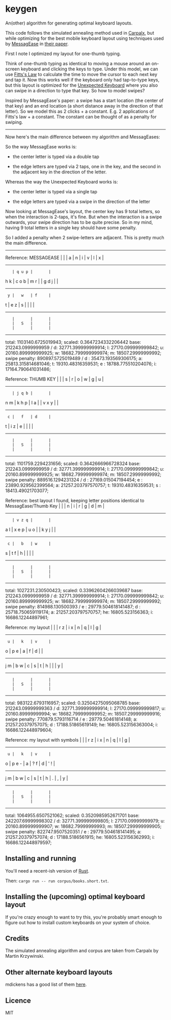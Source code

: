 # keygen

An(other) algorithm for generating optimal keyboard layouts.

This code follows the simulated annealing method used in
[Carpalx](http://mkweb.bcgsc.ca/carpalx/?simulated_annealing), but while
optimizing for the best mobile keyboard layout using techniques used by
[MessagEase](https://www.exideas.com/ME/index.php) in [their
paper](https://www.exideas.com/ME/ICMI2003Paper.pdf).

First I note I optimized my layout for one-thumb typing.

Think of one-thumb typing as identical to moving a mouse around an on-screen
keyboard and clicking the keys to type. Under this model, we can use [Fitts's
Law](https://en.wikipedia.org/wiki/Fitts%27s_law) to calculate the time to move
the cursor to each next key and tap it. Now this works well if the keyboard
only had tap-to-type keys, but this layout is optimized for the [Unexpected
Keyboard](https://play.google.com/store/apps/details?id=juloo.keyboard2) where
you also can swipe in a direction to type that key. So how to model swipes?

Inspired by MessagEase's paper: a swipe has a start location (the center of
that key) and an end location (a short distance away in the direction of that
letter). So we model this as 2 clicks + a constant. E.g. 2 applications of
Fitts's law + a constant. The constant can be thought of as a penalty for
swiping.

------

Now here's the main difference between my algorithm and MessagEases:

So the way MessagEase works is:

- the center letter is typed via a double tap

- the edge letters are typed via 2 taps, one in the key, and the second in the adjacent key in the direction of the letter.

Whereas the way the Unexpected Keyboard works is:

- the center letter is typed via a single tap

- the edge letters are typed via a swipe in the direction of the letter

Now looking at MessagEase's layout, the center key has 9 total letters, so when the
interaction is 2-taps, it's fine. But when the interaction is a swipe outwards,
your swipe direction has to be quite precise. So in my mind, having 9 total
letters in a single key should have some penalty.

So I added a penalty when 2 swipe-letters are adjacent. This is pretty much the
main difference.

--------

Reference: MESSAGEASE
       |       |       |
   a   |   n   |   i   |
     v |   l   | x     |
------- ------- -------
       | q u p |       |
   h k | c o b | m r   |
       | g d j |       |
------- ------- -------
     y |   w   | f     |
   t   |   e z |   s   |
       |       |       |
------- ------- -------
       |       |       |
       |   S   |       |
       |       |       |
------- ------- -------

total: 1103140.6725019943; scaled: 0.3647234332206442
base: 212243.0999999959  /  d: 32771.399999999914; l: 27170.099999999842; u: 20160.899999999925; w: 18682.799999999974; m: 18507.29999999992;
swipe penalty: 890897.5725019489  /  d : 35473.193569306175;  a: 25813.315814681046;  t: 19310.48316359531; e : 18788.775510204076;  i: 17164.790641031486;

Reference: THUMB KEY
       |       |       |
   s   |   r   |   o   |
     w |   g   | u     |
------- ------- -------
       | j q b |       |
   n m | k h p | l a   |
       | v x y |       |
------- ------- -------
     c |   f   | d     |
   t   |   i z |   e   |
       |       |       |
------- ------- -------
       |       |       |
       |   S   |       |
       |       |       |
------- ------- -------

total: 1101759.2294231656; scaled: 0.3642666966728324
base: 212243.0999999959  /  d: 32771.399999999914; l: 27170.099999999842; u: 20160.899999999925; w: 18682.799999999974; m: 18507.29999999992;
swipe penalty: 889516.1294231324  /  d : 27169.015047194454; e : 23890.929562399564;  a: 21257.203797570757;  t: 19310.48316359531; s : 18413.49021703077;

Reference: best layout I found, keeping letter positions identical to MessagEase/Thumb Key
       |       |       |
   n   |   i   |   r   |
     g |   d   | m     |
------- ------- -------
       | v z q |       |
   a l | x e p | u o   |
       | k y j |       |
------- ------- -------
     c |   b   | w     |
   s   |   t f |   h   |
       |       |       |
------- ------- -------
       |       |       |
       |   S   |       |
       |       |       |
------- ------- -------

total: 1027231.230500423; scaled: 0.33962604266039687
base: 212243.0999999959  /  d: 32771.399999999914; l: 27170.099999999842; u: 20160.899999999925; w: 18682.799999999974; m: 18507.29999999992;
swipe penalty: 814988.130500393  /  e : 29779.504618141487; d : 25718.750659119174;  a: 21257.203797570757; he: 16805.523156363;  i: 16686.12244897961;

Reference: my layout
       |       |       |
   r z |   i x |   n   |
   q   |   l   | g     |
------- ------- -------
     u |   k   | v     |
   o   | p e   |   a   |
     f |   d   |       |
------- ------- -------
 j   m | b   w | c     |
   s   |   t   |   h   |
       |       | y     |
------- ------- -------
       |       |       |
       |   S   |       |
       |       |       |
------- ------- -------

total: 983122.6793116957; scaled: 0.32504275095068785
base: 212243.09999999363  /  d: 32771.399999999914; l: 27170.099999999817; u: 20160.89999999994; w: 18682.799999999952; m: 18507.299999999916;
swipe penalty: 770879.5793116714  /  e : 29779.50461814148;  a: 21257.20379757075; d : 17188.51865619149; he: 16805.523156363004;  i: 16686.122448979604;

Reference: my layout with symbols
       |       |       |
   r z |   i x |   n   |
   q   |   l   | g     |
------- ------- -------
     u |   k   | v     |
   o   | p e - |   a   |
 ?   f |   d   | '   ! |
------- ------- -------
 j   m | b   w | c     |
   s   |   t   |   h   |
     . |   ,   | y     |
------- ------- -------
       |       |       |
       |   S   |       |
       |       |       |
------- ------- -------

total: 1064955.6507521062; scaled: 0.3520985952671701
base: 242207.69999998302  /  d: 32771.399999999805; l: 27170.09999999979; u: 20160.899999999907; w: 18682.79999999993; m: 18507.299999999905;
swipe penalty: 822747.9507520351  /  e : 29779.504618141495;  a: 21257.20379757074; d : 17188.5186561915; he: 16805.523156362993;  i: 16686.122448979597;

## Installing and running

You'll need a recent-ish version of [Rust](https://www.rust-lang.org/).

Then: `cargo run -- run corpus/books.short.txt`.

## Installing the (upcoming) optimal keyboard layout

If you're crazy enough to want to try this, you're probably smart enough to figure out how to install custom keyboards on your system of choice.

## Credits

The simulated annealing algorithm and corpus are taken from Carpalx by Martin Krzywinski.

## Other alternate keyboard layouts

mdickens has a good list of them [here](http://mdickens.me/typing/alternative_layouts.html).

## Licence

MIT
